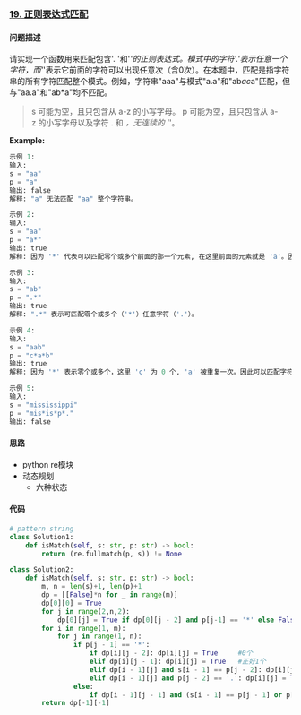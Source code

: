 ### [19. 正则表达式匹配](https://leetcode-cn.com/problems/zheng-ze-biao-da-shi-pi-pei-lcof/)

#### 问题描述
请实现一个函数用来匹配包含'. '和'*'的正则表达式。模式中的字符'.'表示任意一个字符，而'*'表示它前面的字符可以出现任意次（含0次）。在本题中，匹配是指字符串的所有字符匹配整个模式。例如，字符串"aaa"与模式"a.a"和"ab*ac*a"匹配，但与"aa.a"和"ab*a"均不匹配。

> s 可能为空，且只包含从 a-z 的小写字母。
> p 可能为空，且只包含从 a-z 的小写字母以及字符 . 和 *，无连续的 '*'。

**Example:**
```python
示例 1:
输入:
s = "aa"
p = "a"
输出: false
解释: "a" 无法匹配 "aa" 整个字符串。

示例 2:
输入:
s = "aa"
p = "a*"
输出: true
解释: 因为 '*' 代表可以匹配零个或多个前面的那一个元素, 在这里前面的元素就是 'a'。因此，字符串 "aa" 可被视为 'a' 重复了一次。

示例 3:
输入:
s = "ab"
p = ".*"
输出: true
解释: ".*" 表示可匹配零个或多个（'*'）任意字符（'.'）。

示例 4:
输入:
s = "aab"
p = "c*a*b"
输出: true
解释: 因为 '*' 表示零个或多个，这里 'c' 为 0 个, 'a' 被重复一次。因此可以匹配字符串 "aab"。

示例 5:
输入:
s = "mississippi"
p = "mis*is*p*."
输出: false
```

#### 思路
- python re模块
- 动态规划
    - 六种状态

#### 代码

```python
# pattern string
class Solution1:
    def isMatch(self, s: str, p: str) -> bool:
        return (re.fullmatch(p, s)) != None
```

```python
class Solution2:
    def isMatch(self, s: str, p: str) -> bool:
        m, n = len(s)+1, len(p)+1
        dp = [[False]*n for _ in range(m)]
        dp[0][0] = True
        for j in range(2,n,2):
            dp[0][j] = True if dp[0][j - 2] and p[j-1] == '*' else False
        for i in range(1, m):
            for j in range(1, n):
                if p[j - 1] == '*':
                    if dp[i][j - 2]: dp[i][j] = True     #0个
                    elif dp[i][j - 1]: dp[i][j] = True   #正好1个
                    elif dp[i - 1][j] and s[i - 1] == p[j - 2]: dp[i][j] = True #多一个
                    elif dp[i - 1][j] and p[j - 2] == '.': dp[i][j] = True #前一个是点
                else:
                    if dp[i - 1][j - 1] and (s[i - 1] == p[j - 1] or p[j - 1] == '.'): dp[i][j] = True
        return dp[-1][-1]
```
